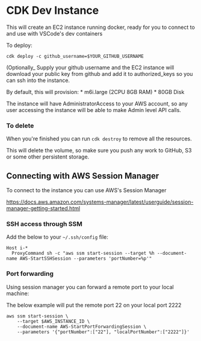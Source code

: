 
# CDK Dev Instance

This will create an EC2 instance running docker, ready for you to connect to and
use with VSCode's dev containers

To deploy:

    cdk deploy -c github_username=$YOUR_GITHUB_USERNAME

(Optionally_ Supply your github username and the EC2 instance will download your
public key from github and add it to authorized_keys so you can ssh into the instance.

By default, this will provision:
    * m6i.large (2CPU 8GB RAM)
    * 80GB Disk

The instance will have AdministratorAccess to your AWS account, so any user accessing the instance
will be able to make Admin level API calls.

### To delete

When you're finished you can run `cdk destroy` to remove all the resources.

This will delete the volume, so make sure you push any work to GitHub, S3 or some other
persistent storage.

## Connecting with AWS Session Manager
To connect to the instance you can use AWS's Session Manager

https://docs.aws.amazon.com/systems-manager/latest/userguide/session-manager-getting-started.html


### SSH access through SSM

Add the below to your `~/.ssh/config` file:


```
Host i-*
  ProxyCommand sh -c "aws ssm start-session --target %h --document-name AWS-StartSSHSession --parameters 'portNumber=%p'"
```

### Port forwarding
Using session manager you can forward a remote port to your local machine:

The below example will put the remote port 22 on your local port 2222
```
aws ssm start-session \
    --target $AWS_INSTANCE_ID \
    --document-name AWS-StartPortForwardingSession \
    --parameters '{"portNumber":["22"], "localPortNumber":["2222"]}'

```
